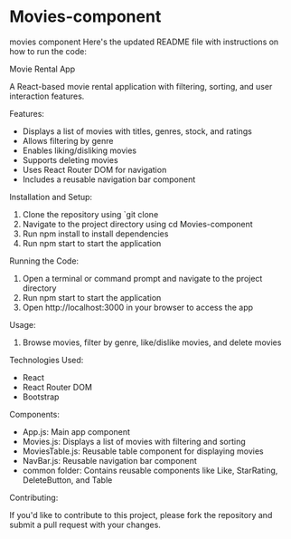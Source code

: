 # Movies-component
movies component
Here's the updated README file with instructions on how to run the code:

Movie Rental App

A React-based movie rental application with filtering, sorting, and user interaction features.

Features:

- Displays a list of movies with titles, genres, stock, and ratings
- Allows filtering by genre
- Enables liking/disliking movies
- Supports deleting movies
- Uses React Router DOM for navigation
- Includes a reusable navigation bar component

Installation and Setup:

1. Clone the repository using `git clone
2. Navigate to the project directory using cd Movies-component
3. Run npm install to install dependencies
4. Run npm start to start the application

Running the Code:

1. Open a terminal or command prompt and navigate to the project directory
2. Run npm start to start the application
3. Open http://localhost:3000 in your browser to access the app

Usage:

1. Browse movies, filter by genre, like/dislike movies, and delete movies

Technologies Used:

- React
- React Router DOM
- Bootstrap

Components:

- App.js: Main app component
- Movies.js: Displays a list of movies with filtering and sorting
- MoviesTable.js: Reusable table component for displaying movies
- NavBar.js: Reusable navigation bar component
- common folder: Contains reusable components like Like, StarRating, DeleteButton, and Table

Contributing:

If you'd like to contribute to this project, please fork the repository and submit a pull request with your changes.

